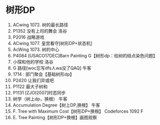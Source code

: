 # 树形DP

1. ACwing 1072. 树的最长路径
2. P1352 没有上司的舞会 洛谷
3. P2016 战略游戏
4. ACwing 1077. 皇宫看守[树形DP+状态机]
5. AcWing 1073. 树的中心
6. P4084 [USACO17DEC]Barn Painting G【树形dp：给树的结点染色问题】
7. 小琛和他的学校   洛谷
8. G 路径[woc忘写dfs人wa没了QAQ] 牛客
9. 1714 : 部门聚会【基础树形dp】
10. P2420 让我们异或吧
11. P1122 最大子树和
12. P1131 [ZJOI2007]时态同步
13. 树学（树上dp，换根） 牛客
14. Accumulation Degree【树上DP,换根】  牛客
15. F. Tree with Maximum Cost【树形DP+换根】 Codeforces 1092 F
16. E. Tree Painting【树形DP+换根】画图观察